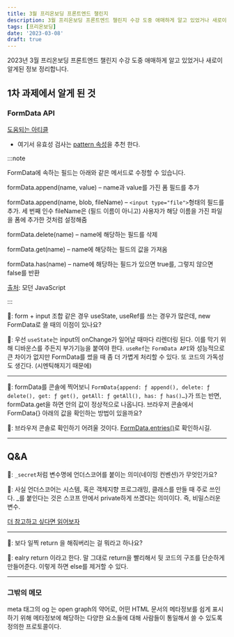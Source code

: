 ```yaml
---
title: 3월 프리온보딩 프론트엔드 챌린지
description: 3월 프리온보딩 프론트엔드 챌린지 수강 도중 애매하게 알고 있었거나 새로이 알게된 정보 정리
tags: [프리온보딩]
date: '2023-03-08'
draft: true
---
```


2023년 3월 프리온보딩 프론트엔드 챌린지 수강 도중 애매하게 알고 있었거나 새로이 알게된 정보 정리합니다.

<!--truncate-->

## 1차 과제에서 알게 된 것

### FormData API

[도움되는 아티클](https://dev.to/kuvambhardwaj/i-was-creating-forms-the-wrong-way-all-along-in-reactjs-hl3)

- 여기서 유효성 검사는 [pattern 속성](https://developer.mozilla.org/en-US/docs/Web/HTML/Attributes/pattern)을 추천 한다.

:::note

FormData에 속하는 필드는 아래와 같은 메서드로 수정할 수 있습니다.

formData.append(name, value) – name과 value를 가진 폼 필드를 추가

formData.append(name, blob, fileName) – `<input type="file">`형태의 필드를 추가.
세 번째 인수 fileName은 (필드 이름이 아니고) 사용자가 해당 이름을 가진 파일을 폼에 추가한 것처럼 설정해줌

formData.delete(name) – name에 해당하는 필드를 삭제

formData.get(name) – name에 해당하는 필드의 값을 가져옴

formData.has(name) – name에 해당하는 필드가 있으면 true를, 그렇지 않으면 false를 반환

[출처](https://ko.javascript.info/formdata): 모던 JavaScript

:::

🐣: form + input 조합 같은 경우 useState, useRef를 쓰는 경우가 많은데, new FormData로 쓸 때의 이점이 있나요?

🦊: 우선 `useState`는 input의 onChange가 일어날 때마다 리렌더링 된다. 이를 막기 위해 디바운스를 주든지 부가기능을 붙여야 한다. `useRef`는 `FormData API`와 성능적으로 큰 차이가 없지만 FormData를 썼을 때 좀 더 가볍게 처리할 수 있다. 또 코드의 가독성도 생긴다. (시멘틱해지기 때문에)

---

🐣: formData를 콘솔에 찍어보니 `FormData{append: ƒ append(), delete: ƒ delete(), get: ƒ get(), getAll: ƒ getAll(), has: ƒ has()…}`가 뜨는 반면, formData.get을 하면 안의 값이 정상적으로 나옵니다. 브라우저 콘솔에서 FormData{} 아래의 값을 확인하는 방법이 있을까요?

🦊: 브라우저 콘솔로 확인하기 어려울 것이다. [FormData.entries()](https://developer.mozilla.org/en-US/docs/Web/API/FormData/entries)로 확인하시길.

---

## Q&A

🐣: `_secret`처럼 변수명에 언더스코어를 붙이는 의미(네이밍 컨벤션)가 무엇인가요?

🦊: 사실 언더스코어는 시스템, 혹은 객체지향 프로그래밍, 클래스를 만들 때 주로 쓰인다. \_를 붙인다는 것은 스코프 안에서 private하게 쓰겠다는 의미이다. 즉, 비밀스러운 변수.

[더 참고하고 싶다면 읽어보자](https://mingrammer.com/underscore-in-python/)

---

🐣: 보다 일찍 return 을 해줘버리는 걸 뭐라고 하나요?

🦊: ealry return 이라고 한다. 말 그대로 return을 빨리해서 뒷 코드의 구조를 단순하게 만들어준다. 이렇게 하면 else를 제거할 수 있다.

---

### 그밖의 메모

meta 태그의 og 는 open graph의 약어로, 어떤 HTML 문서의 메타정보를 쉽게 표시하기 위해 메타정보에 해당하는 다양한 요소들에 대해 사람들이 통일해서 쓸 수 있도록 정의한 프로토콜이다.
